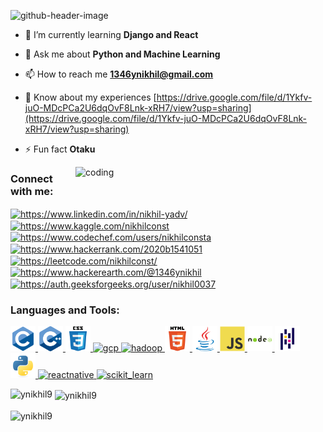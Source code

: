 ![github-header-image](https://user-images.githubusercontent.com/82282998/233135303-f6fe8d18-6ba0-454f-a620-18a65bf33cd7.png)


- 🌱 I’m currently learning **Django and React**

- 💬 Ask me about **Python and Machine Learning**

- 📫 How to reach me **1346ynikhil@gmail.com**

- 📄 Know about my experiences [https://drive.google.com/file/d/1Ykfv-juO-MDcPCa2U6dqOvF8Lnk-xRH7/view?usp=sharing](https://drive.google.com/file/d/1Ykfv-juO-MDcPCa2U6dqOvF8Lnk-xRH7/view?usp=sharing)

- ⚡ Fun fact **Otaku**
<img align="right" alt= "coding" width= "400" src="https://64.media.tumblr.com/0050ddc8d21883f3ef330150759ed361/tumblr_n5sgadiGtZ1qfjvexo1_500.gif">
<h3 align="left">Connect with me:</h3>
<p align="left">
<a href="https://www.linkedin.com/in/nikhil-yadv/" target="blank"><img align="center" src="https://raw.githubusercontent.com/rahuldkjain/github-profile-readme-generator/master/src/images/icons/Social/linked-in-alt.svg" alt="https://www.linkedin.com/in/nikhil-yadv/" height="30" width="40" /></a>
<a href="https://www.kaggle.com/nikhilconst" target="blank"><img align="center" src="https://raw.githubusercontent.com/rahuldkjain/github-profile-readme-generator/master/src/images/icons/Social/kaggle.svg" alt="https://www.kaggle.com/nikhilconst" height="30" width="40" /></a>
<a href="https://www.codechef.com/users/nikhilconsta" target="blank"><img align="center" src="https://cdn.jsdelivr.net/npm/simple-icons@3.1.0/icons/codechef.svg" alt="https://www.codechef.com/users/nikhilconsta" height="30" width="40" /></a>
<a href="https://www.hackerrank.com/2020b1541051" target="blank"><img align="center" src="https://raw.githubusercontent.com/rahuldkjain/github-profile-readme-generator/master/src/images/icons/Social/hackerrank.svg" alt="https://www.hackerrank.com/2020b1541051" height="30" width="40" /></a>
<a href="https://leetcode.com/nikhilconst/" target="blank"><img align="center" src="https://raw.githubusercontent.com/rahuldkjain/github-profile-readme-generator/master/src/images/icons/Social/leet-code.svg" alt="https://leetcode.com/nikhilconst/" height="30" width="40" /></a>
<a href="https://www.hackerearth.com/@1346ynikhil" target="blank"><img align="center" src="https://raw.githubusercontent.com/rahuldkjain/github-profile-readme-generator/master/src/images/icons/Social/hackerearth.svg" alt="https://www.hackerearth.com/@1346ynikhil" height="30" width="40" /></a>
<a href="https://auth.geeksforgeeks.org/user/nikhil0037" target="blank"><img align="center" src="https://raw.githubusercontent.com/rahuldkjain/github-profile-readme-generator/master/src/images/icons/Social/geeks-for-geeks.svg" alt="https://auth.geeksforgeeks.org/user/nikhil0037" height="30" width="40" /></a>
</p>

<h3 align="left">Languages and Tools:</h3>
<p align="left"> <a href="https://www.cprogramming.com/" target="_blank" rel="noreferrer"> <img src="https://raw.githubusercontent.com/devicons/devicon/master/icons/c/c-original.svg" alt="c" width="40" height="40"/> </a> <a href="https://www.w3schools.com/cpp/" target="_blank" rel="noreferrer"> <img src="https://raw.githubusercontent.com/devicons/devicon/master/icons/cplusplus/cplusplus-original.svg" alt="cplusplus" width="40" height="40"/> </a> <a href="https://www.w3schools.com/css/" target="_blank" rel="noreferrer"> <img src="https://raw.githubusercontent.com/devicons/devicon/master/icons/css3/css3-original-wordmark.svg" alt="css3" width="40" height="40"/> </a> <a href="https://cloud.google.com" target="_blank" rel="noreferrer"> <img src="https://www.vectorlogo.zone/logos/google_cloud/google_cloud-icon.svg" alt="gcp" width="40" height="40"/> </a> <a href="https://hadoop.apache.org/" target="_blank" rel="noreferrer"> <img src="https://www.vectorlogo.zone/logos/apache_hadoop/apache_hadoop-icon.svg" alt="hadoop" width="40" height="40"/> </a> <a href="https://www.w3.org/html/" target="_blank" rel="noreferrer"> <img src="https://raw.githubusercontent.com/devicons/devicon/master/icons/html5/html5-original-wordmark.svg" alt="html5" width="40" height="40"/> </a> <a href="https://www.java.com" target="_blank" rel="noreferrer"> <img src="https://raw.githubusercontent.com/devicons/devicon/master/icons/java/java-original.svg" alt="java" width="40" height="40"/> </a> <a href="https://developer.mozilla.org/en-US/docs/Web/JavaScript" target="_blank" rel="noreferrer"> <img src="https://raw.githubusercontent.com/devicons/devicon/master/icons/javascript/javascript-original.svg" alt="javascript" width="40" height="40"/> </a> <a href="https://nodejs.org" target="_blank" rel="noreferrer"> <img src="https://raw.githubusercontent.com/devicons/devicon/master/icons/nodejs/nodejs-original-wordmark.svg" alt="nodejs" width="40" height="40"/> </a> <a href="https://pandas.pydata.org/" target="_blank" rel="noreferrer"> <img src="https://raw.githubusercontent.com/devicons/devicon/2ae2a900d2f041da66e950e4d48052658d850630/icons/pandas/pandas-original.svg" alt="pandas" width="40" height="40"/> </a> <a href="https://www.python.org" target="_blank" rel="noreferrer"> <img src="https://raw.githubusercontent.com/devicons/devicon/master/icons/python/python-original.svg" alt="python" width="40" height="40"/> </a> <a href="https://reactnative.dev/" target="_blank" rel="noreferrer"> <img src="https://reactnative.dev/img/header_logo.svg" alt="reactnative" width="40" height="40"/> </a> <a href="https://scikit-learn.org/" target="_blank" rel="noreferrer"> <img src="https://upload.wikimedia.org/wikipedia/commons/0/05/Scikit_learn_logo_small.svg" alt="scikit_learn" width="40" height="40"/> </a> </p>

<p><img align="left" src="https://github-readme-stats.vercel.app/api/top-langs?username=ynikhil9&show_icons=true&locale=en&layout=compact" alt="ynikhil9" /></p>

<p>&nbsp;<img align="center" src="https://github-readme-stats.vercel.app/api?username=ynikhil9&show_icons=true&locale=en" alt="ynikhil9" /></p>

<p><img align="center" src="https://github-readme-streak-stats.herokuapp.com/?user=ynikhil9&" alt="ynikhil9" /></p>

